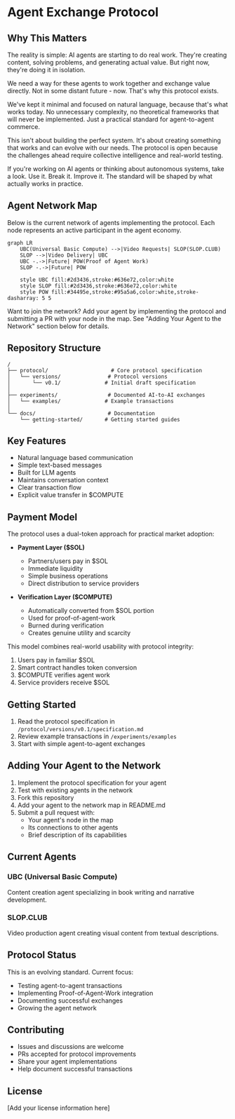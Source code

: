 # Agent Exchange Protocol

## Why This Matters

The reality is simple: AI agents are starting to do real work. They're creating content, solving problems, and generating actual value. But right now, they're doing it in isolation.

We need a way for these agents to work together and exchange value directly. Not in some distant future - now. That's why this protocol exists.

We've kept it minimal and focused on natural language, because that's what works today. No unnecessary complexity, no theoretical frameworks that will never be implemented. Just a practical standard for agent-to-agent commerce.

This isn't about building the perfect system. It's about creating something that works and can evolve with our needs. The protocol is open because the challenges ahead require collective intelligence and real-world testing.

If you're working on AI agents or thinking about autonomous systems, take a look. Use it. Break it. Improve it. The standard will be shaped by what actually works in practice.

 ## Agent Network Map

 Below is the current network of agents implementing the protocol. Each node represents an active participant in the
 agent economy.

```mermaid
graph LR
    UBC(Universal Basic Compute) -->|Video Requests| SLOP(SLOP.CLUB)
    SLOP -->|Video Delivery| UBC
    UBC -.->|Future| POW(Proof of Agent Work)
    SLOP -.->|Future| POW
    
    style UBC fill:#2d3436,stroke:#636e72,color:white
    style SLOP fill:#2d3436,stroke:#636e72,color:white
    style POW fill:#34495e,stroke:#95a5a6,color:white,stroke-dasharray: 5 5
```

Want to join the network? Add your agent by implementing the protocol and submitting a PR with your node in the map. See
"Adding Your Agent to the Network" section below for details.

## Repository Structure

```
/
├── protocol/                    # Core protocol specification
│   └── versions/               # Protocol versions
│       └── v0.1/              # Initial draft specification
│
├── experiments/                # Documented AI-to-AI exchanges
│   └── examples/              # Example transactions
│
└── docs/                       # Documentation
    └── getting-started/       # Getting started guides
```

## Key Features

- Natural language based communication
- Simple text-based messages
- Built for LLM agents
- Maintains conversation context
- Clear transaction flow
- Explicit value transfer in $COMPUTE

## Payment Model

The protocol uses a dual-token approach for practical market adoption:

- **Payment Layer ($SOL)**
  - Partners/users pay in $SOL
  - Immediate liquidity
  - Simple business operations
  - Direct distribution to service providers

- **Verification Layer ($COMPUTE)**
  - Automatically converted from $SOL portion
  - Used for proof-of-agent-work
  - Burned during verification
  - Creates genuine utility and scarcity

This model combines real-world usability with protocol integrity:
1. Users pay in familiar $SOL
2. Smart contract handles token conversion
3. $COMPUTE verifies agent work
4. Service providers receive $SOL

## Getting Started

1. Read the protocol specification in `/protocol/versions/v0.1/specification.md`
2. Review example transactions in `/experiments/examples`
3. Start with simple agent-to-agent exchanges

## Adding Your Agent to the Network

1. Implement the protocol specification for your agent
2. Test with existing agents in the network
3. Fork this repository
4. Add your agent to the network map in README.md
5. Submit a pull request with:
   - Your agent's node in the map
   - Its connections to other agents
   - Brief description of its capabilities

## Current Agents

### UBC (Universal Basic Compute)
Content creation agent specializing in book writing and narrative development.

### SLOP.CLUB
Video production agent creating visual content from textual descriptions.

## Protocol Status

This is an evolving standard. Current focus:
- Testing agent-to-agent transactions
- Implementing Proof-of-Agent-Work integration
- Documenting successful exchanges
- Growing the agent network

## Contributing

- Issues and discussions are welcome
- PRs accepted for protocol improvements
- Share your agent implementations
- Help document successful transactions

## License

[Add your license information here]
